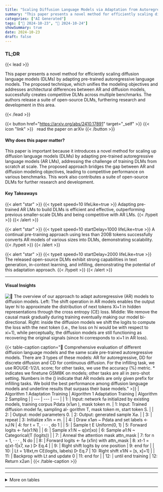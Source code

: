 ```yaml
---
title: "Scaling Diffusion Language Models via Adaptation from Autoregressive Models"
summary: "This paper presents a novel method for efficiently scaling diffusion language models (DLMs) by adapting pre-trained autoregressive language models.  The proposed technique, which unifies the modeling ....."
categories: ["AI Generated"]
tags: ["🔖 2024-10-23", "🤗 2024-10-24"]
showSummary: true
date: 2024-10-23
draft: false
---
```


### TL;DR


{{< lead >}}

This paper presents a novel method for efficiently scaling diffusion language models (DLMs) by adapting pre-trained autoregressive language models.  The proposed technique, which unifies the modeling objectives and addresses architectural differences between AR and diffusion models, successfully creates competitive DLMs across multiple benchmarks. The authors release a suite of open-source DLMs, furthering research and development in this area.

{{< /lead >}}


{{< button href="https://arxiv.org/abs/2410.17891" target="_self" >}}
{{< icon "link" >}} &nbsp; read the paper on arXiv
{{< /button >}}

#### Why does this paper matter?
This paper is important because it introduces a novel method for scaling up diffusion language models (DLMs) by adapting pre-trained autoregressive language models (AR LMs), addressing the challenge of training DLMs from scratch at scale.  The proposed approach bridges the gap between AR and diffusion modeling objectives, leading to competitive performance on various benchmarks.  This work also contributes a suite of open-source DLMs for further research and development.
#### Key Takeaways

{{< alert "star" >}}
{{< typeit speed=10 lifeLike=true >}} Adapting pre-trained AR LMs to build DLMs is efficient and effective, outperforming previous smaller-scale DLMs and being competitive with AR LMs. {{< /typeit >}}
{{< /alert >}}

{{< alert "star" >}}
{{< typeit speed=10 startDelay=1000 lifeLike=true >}} A continual pre-training approach using less than 200B tokens successfully converts AR models of various sizes into DLMs, demonstrating scalability. {{< /typeit >}}
{{< /alert >}}

{{< alert "star" >}}
{{< typeit speed=10 startDelay=2000 lifeLike=true >}} The released open-source DLMs exhibit strong capabilities in text generation, in-context learning, and infilling, demonstrating the potential of this adaptation approach. {{< /typeit >}}
{{< /alert >}}

------
#### Visual Insights



![](figures/figures_3_0.png "🔼 The overview of our approach to adapt autoregressive (AR) models to diffusion models. Left: The shift operation in AR models enables the output layer hi to approximate the distribution of next tokens Xi+1 in hidden representations through the cross entropy (CE) loss. Middle: We remove the causal mask gradually during training eventually making our model bi-directional. Right: inside the diffusion models we shift the logits to compute the loss with the next token (i.e., the loss on hi would be with respect to xi+1), while perceptually, the diffusion models are still functioning as recovering the original signals (since hi corresponds to xi+1 in AR loss).")





{{< table-caption caption="🔽 Comprehensive evaluation of different diffusion language models and the same scale pre-trained autoregressive models. There are 3 types of these models: AR for autoregressive, DD for discrete diffusion and CD for continuous diffusion. For the infilling task, we use ROUGE-1/2/L score; for other tasks, we use the accuracy (%) metric. * indicates we finetune GSM8K on models; other tasks are all in zero-shot setting. Numbers in the () indicate that AR models are only given prefix for infilling tasks. We bold the best performance among diffusion language models and underline results that surpass their base models." >}}
| Algorithm 1 Adaptation Training | Algorithm 1 Adaptation Training | Algorithm 2 Sampling |
| --- | --- | --- |
| 1: | Input: network f⌀ initialized by existing models, training corpus Pdata (x1⌀n ), mask token m. | 1: Input: Trained diffusion model f⌀, sampling al- gorithm T, mask token m, start token S. |
| 2: | Output: model parameters 0. | 2: Output: generated sample X⌀. |
| 3: | repeat | 3: Initialize x1in = m. |
| 4: | Draw x1⌀n ~ Pdata and set labels ← xJ:N | 4: for t = T, · · · , do 1 |
| 5: | Sample t E Uniform(0, 1) | 5: Forward logits ← f⌀(x1:N) |
| 6: | Sample x1:N ~ q(xt|xo) | 6: Sample ⌀1:N ~ Categorical(T (logits)) |
| 7: | Anneal the attention mask attn_mask | 7: for n = 1, · · · , N do |
| 8: | Forward logits ← f⌀ (x1in) with attn_mask | 8: xt-1 = q(xt-1|x7, x⌀ ) ▷ Eq.4 |
| 9: | Right shift logits by one position | 9: end for |
| 10: | Lt = 1/8xt,m CE(logits, labels) ▷ Eq.7 | 10: Right shift x1iN = [s, x]=1] |
| 11: | Backprop with Lt and update 0 | 11: end for |
| 12: | until end training | 12: Return x2⌀n |
{{< /table-caption >}}


------







------

<details>
<summary>More on tables
</summary>


{{< table-caption caption="🔽 Comprehensive evaluation of different diffusion language models and the same scale pre-trained autoregressive models. There are 3 types of these models: AR for autoregressive, DD for discrete diffusion and CD for continuous diffusion. For the infilling task, we use ROUGE-1/2/L score; for other tasks, we use the accuracy (%) metric. * indicates we finetune GSM8K on models; other tasks are all in zero-shot setting. Numbers in the () indicate that AR models are only given prefix for infilling tasks. We bold the best performance among diffusion language models and underline results that surpass their base models." >}}
| Model | Size | Type | QA TriQA | Word Lamb. | HSwag | CommonSense Wino. | SIQA | Reasoning PIQA | Math GSM8K* | Infilling ROCStories | Code |
| --- | --- | --- | --- | --- | --- | --- | --- | --- | --- | --- | --- |
| GPT2-S | 127M | AR | 4.0 | 25.9 | 29.9 | 48.5 | 35.7 | 62.1 | 44.8 | (7.8/0.8/7.4) | (1.6) |
| SEDD-S | 170M | DD | 1.5 | 12.4 | 30.2 | 50.1 | 34.4 | 55.6 | 45.3 | 11.9/0.7/10.9 | 0.7 |
| DiffuGPT-S | 127M | DD | 2.0 | 45.0 | 33.4 | 50.8 | 37.0 | 57.7 | 50.2 | 13.7/1.4/12.6 | 0.3 |
| GPT2-M | 355M | AR | 6.7 | 37.7 | 38.3 | 50.7 | 37.7 | 67.4 | 45.6 | (8.6/0.9/8.2) | (2.6) |
| SEDD-M | 424M | DD | 1.8 | 23.1 | 31.5 | 49.0 | 35.4 | 56.1 | 53.5 | 13.1/1.4/12.2 | 0.5 |
| DiffuGPT-M | 355M | DD | 3.8 | 60.5 | 37.2 | 52.6 | 39.0 | 59.6 | 61.8 | 18.7/2.7/17.0 | 2.9 |
| Plaid1B | 1.3B | CD | 1.2 | 8.6 | 39.3 | 51.3 | 32.3 | 54.5 | 32.6 | 12.1/1.1/11.2 | 0.1 |
| LLaMA2 | 7B | AR | 45.4 | 68.8 | 74.9 | 67.1 | 44.8 | 78.3 | 58.6 | (11.6/2.1/10.5) | (1.7) |
| DiffuLLaMA | 7B | DD | 18.5 | 70.9 | 58.7 | 56.4 | 43.2 | 63.3 | 63.1 | 23.3/5.5/21.2 | 15.5 |
{{< /table-caption >}}

{{< table-caption caption="🔽 Comprehensive evaluation of different diffusion language models and the same scale pre-trained autoregressive models. There are 3 types of these models: AR for autoregressive, DD for discrete diffusion and CD for continuous diffusion. For the infilling task, we use ROUGE-1/2/L score; for other tasks, we use the accuracy (%) metric. * indicates we finetune GSM8K on models; other tasks are all in zero-shot setting. Numbers in the () indicate that AR models are only given prefix for infilling tasks. We bold the best performance among diffusion language models and underline results that surpass their base models." >}}
| Models | MAWPS | SATMath | TriviaQA |
| --- | --- | --- | --- |
| LLaMA2 | 63.5 | 24.5 | 45.4 |
| DiffuLLaMA-ZS | 9.7 | <1 | 18.5 |
| DiffuLLaMA-FS | 31.3 | 23.6 | 20.9 |
| DiffuLLaMA-SC | 33.1 | 27.7 | 26.0 |
| DiffuLLaMA-@k | 40.8 | 57.7 | 34.1 |
| DiffuLLaMA-CoT | 28.7 | 9.5 | - |
{{< /table-caption >}}

{{< table-caption caption="🔽 Comprehensive evaluation of different diffusion language models and the same scale pre-trained autoregressive models. There are 3 types of these models: AR for autoregressive, DD for discrete diffusion and CD for continuous diffusion. For the infilling task, we use ROUGE-1/2/L score; for other tasks, we use the accuracy (%) metric. * indicates we finetune GSM8K on models; other tasks are all in zero-shot setting. Numbers in the () indicate that AR models are only given prefix for infilling tasks. We bold the best performance among diffusion language models and underline results that surpass their base models." >}}
|  |  | GPT2-S GPT2-M |
| --- | --- | --- |
|  | 44.8 | 45.6 |
|  | 19.2 | 20.2 |
|  | 33.5 | 34.5 |
|  | 43.3 | 47.2 |
|  | 45.4 | 49.7 |
{{< /table-caption >}}

{{< table-caption caption="🔽 Comprehensive evaluation of different diffusion language models and the same scale pre-trained autoregressive models. There are 3 types of these models: AR for autoregressive, DD for discrete diffusion and CD for continuous diffusion. For the infilling task, we use ROUGE-1/2/L score; for other tasks, we use the accuracy (%) metric. * indicates we finetune GSM8K on models; other tasks are all in zero-shot setting. Numbers in the () indicate that AR models are only given prefix for infilling tasks. We bold the best performance among diffusion language models and underline results that surpass their base models." >}}
| Models | Training steps | Global batch size | Context length |
| --- | --- | --- | --- |
| SEDD (Lou et al., 2024) | 400k | 512 | 1024 |
| MD4 (Shi et al., 2024) | 1000k | 512 | 1024 |
| DiffuGPT-S | 1000k | 256 | 512 |
| DiffuGPT-M | 160k | 1280 | 1024 |
{{< /table-caption >}}

{{< table-caption caption="🔽 Comprehensive evaluation of different diffusion language models and the same scale pre-trained autoregressive models. There are 3 types of these models: AR for autoregressive, DD for discrete diffusion and CD for continuous diffusion. For the infilling task, we use ROUGE-1/2/L score; for other tasks, we use the accuracy (%) metric. * indicates we finetune GSM8K on models; other tasks are all in zero-shot setting. Numbers in the () indicate that AR models are only given prefix for infilling tasks. We bold the best performance among diffusion language models and underline results that surpass their base models." >}}
| Length | Attention | DiffuLLaMA (sec) | LLaMA (sec) |
| --- | --- | --- | --- |
| 512 | flash-attention 2 | 12.5 | 9.2 |
| 1024 | SDPA | 13.2 | 16.3 |
| 1024 | flash-attention 2 | 13.3 | 17.5 |
| 1024 | vanilla | 16.2 | 17.2 |
| 2048 | SDPA | 28.5 | 29.5 |
| 2048 | flash-attention 2 | 23.5 | 35.7 |
| 2048 | vanilla | 38.1 | 32.8 |
{{< /table-caption >}}


</details>

------

